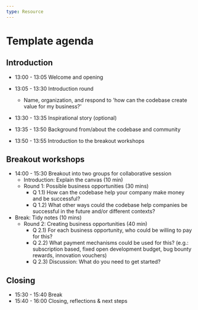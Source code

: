 ```yaml
---
type: Resource
---
```


# Template agenda

## Introduction

* 13:00 - 13:05 Welcome and opening
* 13:05 - 13:30 Introduction round
  * Name, organization, and respond to 'how can the codebase create value for my business?'

* 13:30 - 13:35 Inspirational story (optional)
* 13:35 - 13:50 Background from/about the codebase and community
* 13:50 - 13:55 Introduction to the breakout workshops

## Breakout workshops

* 14:00 - 15:30 Breakout into two groups for collaborative session
  * Introduction: Explain the canvas (10 min)
  * Round 1: Possible business opportunities (30 mins)
    * Q 1.1) How can the codebase help your company make money and be successful?
    * Q 1.2) What other ways could the codebase help companies be successful in the future and/or different contexts?
* Break: Tidy notes (10 mins)
  * Round 2: Creating business opportunities (40 min)
    * Q 2.1) For each business opportunity, who could be willing to pay for this?
    * Q 2.2) What payment mechanisms could be used for this? (e.g.: subscription based, fixed open development budget, bug bounty rewards, innovation vouchers)
    * Q 2.3) Discussion: What do you need to get started?

## Closing

* 15:30 - 15:40 Break
* 15:40 - 16:00 Closing, reflections & next steps
